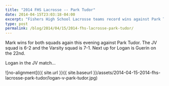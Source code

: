 ```yaml
---
title: "2014 FHS Lacrosse -- Park Tudor"
date: 2014-04-15T23:03:18-04:00
excerpt: "Fishers High School Lacrosse teams record wins against Park Tudor!"
type: post
permalink: /blog/2014/04/15/2014-fhs-lacrosse-park-tudor/
---
```

Mark wins for both squads again this evening against Park Tudor. The JV squad is 6-2 and the Varsity squad is 7-1. Next up for Logan is Guerin on the 22nd.

Logan in the JV match...

![no-alignment]({{ site.url }}{{ site.baseurl }}/assets/2014-04-15-2014-fhs-lacrosse-park-tudor/logan-v-park-tudor.jpg)
